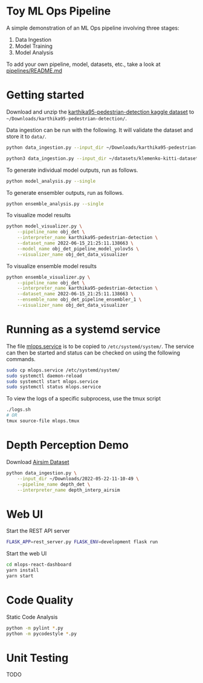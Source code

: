 # Toy ML Ops Pipeline

A simple demonstration of an ML Ops pipeline involving three stages:
1. Data Ingestion
2. Model Training
3. Model Analysis

To add your own pipeline, model, datasets, etc., take a look at <a href="pipelines/README.md">pipelines/README.md</a>

# Getting started

Download and unzip the <a href="https://www.kaggle.com/datasets/karthika95/pedestrian-detection">karthika95-pedestrian-detection kaggle dataset</a> to `~/Downloads/karthika95-pedestrian-detection/`.

Data ingestion can be run with the following. It will validate the dataset and store it to `data/`.
```bash
python data_ingestion.py --input_dir ~/Downloads/karthika95-pedestrian-detection/ --pipeline_name obj_det --interpreter_name karthika95-pedestrian-detection

python3 data_ingestion.py --input_dir ~/datasets/klemenko-kitti-dataset/ --pipeline_name obj_det --interpreter_name KITTI_lemenko_interp
```

To generate individual model outputs, run as follows.
```bash
python model_analysis.py --single
```

To generate ensembler outputs, run as follows.
```bash
python ensemble_analysis.py --single
```

To visualize model results
```bash
python model_visualizer.py \
	--pipeline_name obj_det \
	--interpreter_name karthika95-pedestrian-detection \
	--dataset_name 2022-06-15_21:25:11.138663 \
	--model_name obj_det_pipeline_model_yolov5s \
	--visualizer_name obj_det_data_visualizer
```

To visualize ensemble model results
```bash
python ensemble_visualizer.py \
	--pipeline_name obj_det \
	--interpreter_name karthika95-pedestrian-detection \
	--dataset_name 2022-06-15_21:25:11.138663 \
	--ensemble_name obj_det_pipeline_ensembler_1 \
	--visualizer_name obj_det_data_visualizer
```

# Running as a systemd service
The file <a href="mlops.service">mlops.service</a> is to be copied to `/etc/systemd/system/`. The service can then be started and status can be checked on using the following commands.
```bash
sudo cp mlops.service /etc/systemd/system/
sudo systemctl daemon-reload
sudo systemctl start mlops.service
sudo systemctl status mlops.service
```

To view the logs of a specific subprocess, use the tmux script
```bash
./logs.sh
# OR
tmux source-file mlops.tmux
```

# Depth Perception Demo

Download <a href="https://drive.google.com/file/d/1yMPo_ux8tYT-gtinamRU-8qLPhmFmmUw/view?usp=sharing">Airsim Dataset</a>

```bash
python data_ingestion.py \
	--input_dir ~/Downloads/2022-05-22-11-10-49 \
	--pipeline_name depth_det \
	--interpreter_name depth_interp_airsim
```

# Web UI

Start the REST API server
```bash
FLASK_APP=rest_server.py FLASK_ENV=development flask run
```

Start the web UI
```bash
cd mlops-react-dashboard
yarn install
yarn start
```

# Code Quality
Static Code Analysis
```bash
python -m pylint *.py
python -m pycodestyle *.py
```

# Unit Testing

TODO

